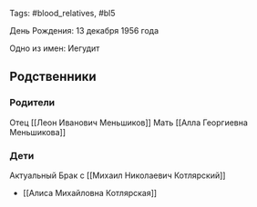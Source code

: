 Tags: #blood_relatives, #bl5

День Рождения: 13 декабря 1956 года

Одно из имен: Иегудит

## Родственники
### Родители
Отец [[Леон Иванович Меньшиков]]
Мать [[Алла Георгиевна Меньшикова]]

### Дети
Актуальный Брак с [[Михаил Николаевич Котлярский]]
- [[Алиса Михайловна Котлярская]]
